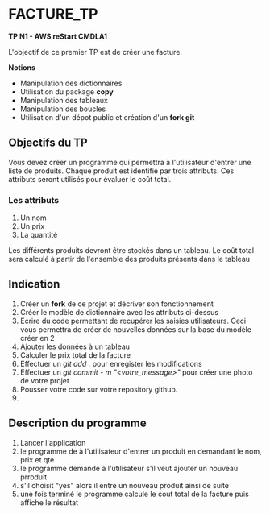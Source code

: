 # FACTURE_TP
**TP N1 - AWS reStart CMDLA1**

L'objectif de ce premier TP est de créer une facture.

**Notions**
- Manipulation des dictionnaires
- Utilisation du package **copy**
- Manipulation des tableaux
- Manipulation des boucles
- Utilisation d'un dépot public et création d'un **fork git** 

## Objectifs du TP
<p>Vous devez créer un programme qui permettra à l'utilisateur d'entrer une liste de produits. Chaque produit est identifié par trois attributs. Ces attributs seront utilisés pour évaluer le coût total. </p>

### Les attributs
1. Un nom
2. Un prix
3. La quantité 

<p>Les différents produits devront être stockés dans un tableau. Le coût total sera calculé à partir de l'ensemble des produits présents dans le tableau </p>

## Indication

1. Créer un **fork** de ce projet et décriver son fonctionnement
2. Créer le modèle de dictionnaire avec les attributs ci-dessus
3. Ecrire du code permettant de recupérer les saisies utilisateurs. Ceci vous permettra de créer de nouvelles données sur la base du modèle créer en 2
4. Ajouter les données à un tableau
5. Calculer le prix total de la facture
6. Effectuer un *git add .* pour enregister les modifications
7. Effectuer un *git commit - m "<votre_message>"* pour créer une photo de votre projet
8. Pousser votre code sur votre repository github. 
9. 

## Description du programme
1. Lancer l'application
2. le programme de à l'utilisateur d'entrer un produit en demandant le nom, prix et qte
3. le programme demande à l'utilisateur s'il veut ajouter un nouveau prroduit
4. s'il choisit "yes" alors il entre un nouveau produit ainsi de suite
5. une fois terminé le programme calcule le cout total de la facture puis affiche le résultat